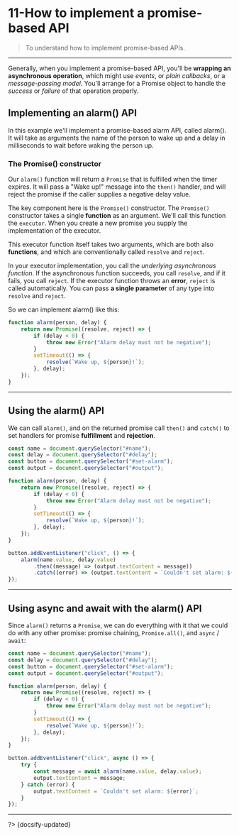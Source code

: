 # 11-How to implement a promise-based API

> To understand how to implement promise-based APIs.

---

Generally, when you implement a promise-based API, you'll be **wrapping an asynchronous operation**, which might use *events*, or *plain callbacks*, or a *message-passing model*. You'll arrange for a Promise object to handle the *success* or *failure* of that operation properly.

## Implementing an alarm() API

In this example we'll implement a promise-based alarm API, called alarm(). It will take as arguments the name of the person to wake up and a delay in milliseconds to wait before waking the person up.

### The Promise() constructor

Our `alarm()` function will return a `Promise` that is fulfilled when the timer expires. It will pass a "Wake up!" message into the `then()` handler, and will reject the promise if the caller supplies a negative delay value.

The key component here is the `Promise()` constructor. The `Promise()` constructor takes a single **function** as an argument. We'll call this function the `executor`. When you create a new promise you supply the implementation of the executor.

This executor function itself takes two arguments, which are both also **functions**, and which are conventionally called `resolve` and `reject`.

In your executor implementation, you call the *underlying asynchronous function*. If the asynchronous function succeeds, you call `resolve`, and if it fails, you call `reject`. If the executor function throws an **error**, `reject` is called automatically. You can pass **a single parameter** of any type into `resolve` and `reject`.

So we can implement alarm() like this:

```js
function alarm(person, delay) {
    return new Promise((resolve, reject) => {
        if (delay < 0) {
            throw new Error("Alarm delay must not be negative");
        }
        setTimeout(() => {
            resolve(`Wake up, ${person}!`);
        }, delay);
    });
}
```

---

## Using the alarm() API

We can call `alarm()`, and on the returned promise call `then()` and `catch()` to set handlers for promise **fulfillment** and **rejection**.

```js
const name = document.querySelector("#name");
const delay = document.querySelector("#delay");
const button = document.querySelector("#set-alarm");
const output = document.querySelector("#output");

function alarm(person, delay) {
    return new Promise((resolve, reject) => {
        if (delay < 0) {
            throw new Error("Alarm delay must not be negative");
        }
        setTimeout(() => {
            resolve(`Wake up, ${person}!`);
        }, delay);
    });
}

button.addEventListener("click", () => {
    alarm(name.value, delay.value)
        .then((message) => (output.textContent = message))
        .catch((error) => (output.textContent = `Couldn't set alarm: ${error}`));
});
```

---

## Using async and await with the alarm() API

Since `alarm()` returns a `Promise`, we can do everything with it that we could do with any other promise: promise chaining, `Promise.all()`, and `async` / `await`:

```js
const name = document.querySelector("#name");
const delay = document.querySelector("#delay");
const button = document.querySelector("#set-alarm");
const output = document.querySelector("#output");

function alarm(person, delay) {
    return new Promise((resolve, reject) => {
        if (delay < 0) {
            throw new Error("Alarm delay must not be negative");
        }
        setTimeout(() => {
            resolve(`Wake up, ${person}!`);
        }, delay);
    });
}

button.addEventListener("click", async () => {
    try {
        const message = await alarm(name.value, delay.value);
        output.textContent = message;
    } catch (error) {
        output.textContent = `Couldn't set alarm: ${error}`;
    }
});
```



---

?> {docsify-updated}